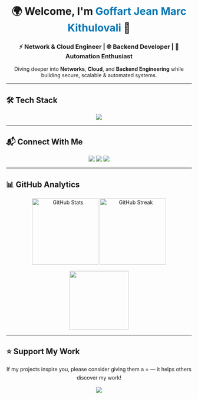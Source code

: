 <!-- Banner / Hero -->
<h1 align="center">🌍 Welcome, I'm <span style="color:#0077B5;">Goffart Jean Marc Kithulovali</span> 👋</h1>
<h3 align="center">⚡ Network & Cloud Engineer | 🌐 Backend Developer | 🤖 Automation Enthusiast</h3>
<p align="center">Diving deeper into <b>Networks</b>, <b>Cloud</b>, and <b>Backend Engineering</b> while building secure, scalable & automated systems.</p>

---

## 🛠️ Tech Stack  
<p align="center">
  <img src="https://skillicons.dev/icons?i=python,django,java,c,mysql,mongodb,linux,azure,cisco" />
</p>

---

## 📬 Connect With Me  
<p align="center">
  <a href="mailto:kithulovali@gmail.com"><img src="https://img.shields.io/badge/-Email-D14836?style=for-the-badge&logo=gmail&logoColor=white" /></a>
  <a href="https://linkedin.com/in/jean-marc-goffart-6240b132a"><img src="https://img.shields.io/badge/-LinkedIn-0077B5?style=for-the-badge&logo=linkedin&logoColor=white" /></a>
  <a href="https://twitter.com/YourTwitterHandle"><img src="https://img.shields.io/badge/-Twitter-1DA1F2?style=for-the-badge&logo=twitter&logoColor=white" /></a>
</p>

---

## 📊 GitHub Analytics  
<p align="center">
  <img src="https://github-readme-stats.vercel.app/api?username=kithulovali&show_icons=true&theme=tokyonight&hide_border=true" alt="GitHub Stats" height="180"/>
  <img src="https://github-readme-streak-stats.herokuapp.com/?user=kithulovali&theme=tokyonight&hide_border=true" alt="GitHub Streak" height="180"/>
</p>

<p align="center">
  <img src="https://github-readme-stats.vercel.app/api/top-langs/?username=kithulovali&layout=compact&theme=tokyonight&hide_border=true" height="160"/>
</p>

---

## ⭐ Support My Work  
<p align="center">
  If my projects inspire you, please consider giving them a ⭐ — it helps others discover my work!  
  <br><br>
  <a href="https://github.com/kithulovali?tab=repositories">
    <img src="https://img.shields.io/badge/-Star%20My%20Repositories-black?style=for-the-badge&logo=github&logoColor=white" />
  </a>
</p>
